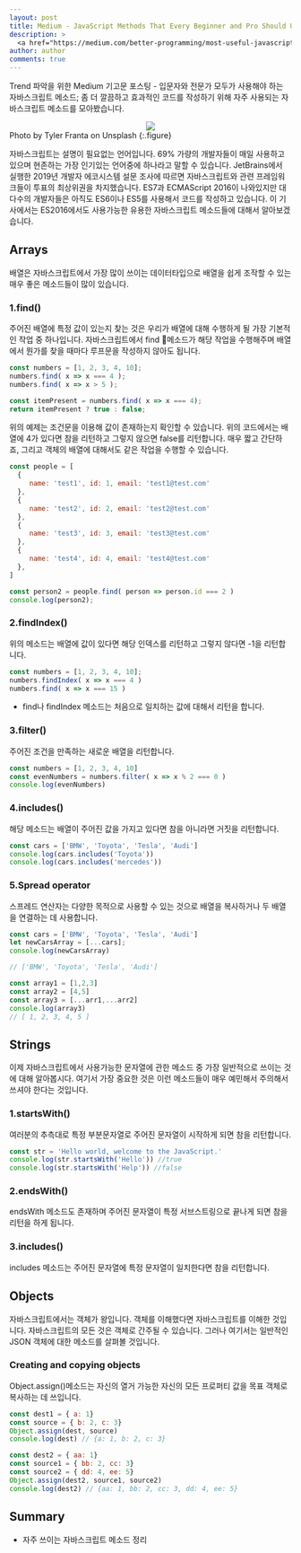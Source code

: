 ```yaml
---
layout: post
title: Medium - JavaScript Methods That Every Beginner and Pro Should Use
description: >
  <a href="https://medium.com/better-programming/most-useful-javascript-methods-355139f96d75">원문 - Nabil Nalakath</a>
author: author
comments: true
---
```


Trend 파악을 위한 Medium 기고문 포스팅 - 입문자와 전문가 모두가 사용해야 하는 자바스크립트 메소드; 좀 더 깔끔하고 효과적인 코드를 작성하기 위해 자주 사용되는 자바스크립트 메소드를 모아봤습니다.

<center>
<img src="https://miro.medium.com/max/8480/1*cQHWV5c1xsQJN1pL0FOizw.jpeg"/>
</center>
Photo by Tyler Franta on Unsplash
{:.figure}

자바스크립트는 설명이 필요없는 언어입니다. 69% 가량의 개발자들이 매일 사용하고 있으며 현존하는 가장 인기있는 언어중에 하나라고 말할 수 있습니다. JetBrains에서 실행한 2019년 개발자 에코시스템 설문 조사에 따르면 자바스크립트와 관련 프레임워크들이 투표의 최상위권을 차지했습니다. ES7과 ECMAScript 2016이 나와있지만 대다수의 개발자들은 아직도 ES6이나 ES5를 사용해서 코드를 작성하고 있습니다. 이 기사에서는 ES2016에서도 사용가능한 유용한 자바스크립트 메소드들에 대해서 알아보겠습니다.

## Arrays

배열은 자바스크립트에서 가장 많이 쓰이는 데이터타입으로 배열을 쉽게 조작할 수 있는 매우 좋은 메소드들이 많이 있습니다.

### 1.find()
주어진 배열에 특정 값이 있는지 찾는 것은 우리가 배열에 대해 수행하게 될 가장 기본적인 작업 중 하나입니다. 자바스크립트에서 find 메소드가 해당 작업을 수행해주며 배열에서 뭔가를 찾을 때마다 루프문을 작성하지 않아도 됩니다.

```js
const numbers = [1, 2, 3, 4, 10];
numbers.find( x => x === 4 );
numbers.find( x => x > 5 );

const itemPresent = numbers.find( x => x === 4);
return itemPresent ? true : false;
```

위의 예제는 조건문을 이용해 값이 존재하는지 확인할 수 있습니다. 위의 코드에서는 배열에 4가 있다면 참을 리턴하고 그렇지 않으면 false를 리턴합니다. 매우 짧고 간단하죠, 그리고 객체의 배열에 대해서도 같은 작업을 수행할 수 있습니다.

```js
const people = [
  {
     name: 'test1', id: 1, email: 'test1@test.com'
  },
  {
     name: 'test2', id: 2, email: 'test2@test.com'
  },
  {
     name: 'test3', id: 3, email: 'test3@test.com'
  },
  {
     name: 'test4', id: 4, email: 'test4@test.com'
  },
]

const person2 = people.find( person => person.id === 2 )
console.log(person2);

```

### 2.findIndex()

위의 메소드는 배열에 값이 있다면 해당 인덱스를 리턴하고 그렇지 않다면 -1을 리턴합니다.

```js
const numbers = [1, 2, 3, 4, 10];
numbers.findIndex( x => x === 4 )
numbers.find( x => x === 15 )
```

* find나 findIndex 메소드는 처음으로 일치하는 값에 대해서 리턴을 합니다.

### 3.filter()

주어진 조건을 만족하는 새로운 배열을 리턴합니다.

```js
const numbers = [1, 2, 3, 4, 10]
const evenNumbers = numbers.filter( x => x % 2 === 0 )
console.log(evenNumbers)
```

### 4.includes()

해당 메소드는 배열이 주어진 값을 가지고 있다면 참을 아니라면 거짓을 리턴합니다.

```js
const cars = ['BMW', 'Toyota', 'Tesla', 'Audi']
console.log(cars.includes('Toyota'))
console.log(cars.includes('mercedes'))
```

### 5.Spread operator

스프레드 연산자는 다양한 목적으로 사용할 수 있는 것으로 배열을 복사하거나 두 배열을 연결하는 데 사용합니다.

```js
const cars = ['BMW', 'Toyota', 'Tesla', 'Audi']
let newCarsArray = [...cars];
console.log(newCarsArray)

// ['BMW', 'Toyota', 'Tesla', 'Audi']

const array1 = [1,2,3]
const array2 = [4,5]
const array3 = [...arr1,...arr2]
console.log(array3)
// [ 1, 2, 3, 4, 5 ]
```

## Strings

이제 자바스크립트에서 사용가능한 문자열에 관한 메소드 중 가장 일반적으로 쓰이는 것에 대해 알아봅시다. 여기서 가장 중요한 것은 이런 메소드들이 매우 예민해서 주의해서 쓰셔야 한다는 것입니다.

### 1.startsWith()

여러분의 추측대로 특정 부분문자열로 주어진 문자열이 시작하게 되면 참을 리턴합니다.

```js
const str = 'Hello world, welcome to the JavaScript.'
console.log(str.startsWith('Hello')) //true
console.log(str.startsWith('Help')) //false
```

### 2.endsWith()

endsWith 메소드도 존재하며 주어진 문자열이 특정 서브스트링으로 끝나게 되면 참을 리턴을 하게 됩니다.

### 3.includes()

includes 메소드는 주어진 문자열에 특정 문자열이 일치한다면 참을 리턴합니다.

## Objects

자바스크립트에서는 객체가 왕입니다. 객체를 이해했다면 자바스크립트를 이해한 것입니다. 자바스크립트의 모든 것은 객체로 간주될 수 있습니다. 그러나 여기서는 일반적인 JSON 객체에 대한 메소드를 살펴볼 것입니다.

### Creating and copying objects

Object.assign()메소드는 자신의 열거 가능한 자신의 모든 프로퍼티 값을 목표 객체로 복사하는 데 쓰입니다.

```js
const dest1 = { a: 1}
const source = { b: 2, c: 3}
Object.assign(dest, source)
console.log(dest) // {a: 1, b: 2, c: 3}

const dest2 = { aa: 1}
const source1 = { bb: 2, cc: 3}
const source2 = { dd: 4, ee: 5}
Object.assign(dest2, source1, source2)
console.log(dest2) // {aa: 1, bb: 2, cc: 3, dd: 4, ee: 5}
```

## Summary
* 자주 쓰이는 자바스크립트 메소드 정리
